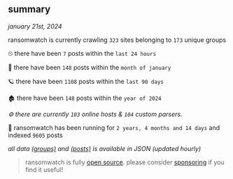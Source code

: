
## summary
_january 21st, 2024_

ransomwatch is currently crawling `323` sites belonging to `173` unique groups

⏲ there have been `7` posts within the `last 24 hours`

🦈 there have been `148` posts within the `month of january`

🪐 there have been `1108` posts within the `last 90 days`

🏚 there have been `148` posts within the `year of 2024`

_⚙️ there are currently `103` online hosts & `104` custom parsers._

🦕 ransomwatch has been running for `2 years, 4 months and 14 days` and indexed `9605` posts

_all data  [(groups)](http://ransomwhat.telemetry.ltd/groups) and [(posts)](http://ransomwhat.telemetry.ltd/posts) is available in JSON (updated hourly)_

> ransomwatch is fully [open source](https://github.com/joshhighet/ransomwatch#ransomwatch--). please consider [sponsoring](https://github.com/sponsors/joshhighet) if you find it useful!
